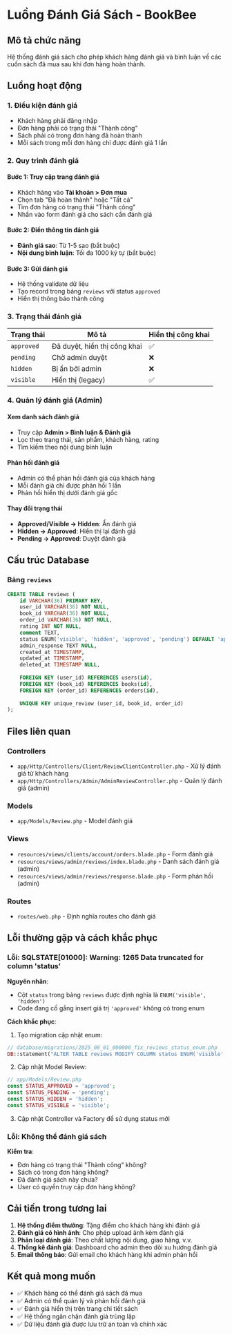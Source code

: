 # Luồng Đánh Giá Sách - BookBee

## Mô tả chức năng

Hệ thống đánh giá sách cho phép khách hàng đánh giá và bình luận về các cuốn sách đã mua sau khi đơn hàng hoàn thành.

## Luồng hoạt động

### 1. Điều kiện đánh giá
- Khách hàng phải đăng nhập
- Đơn hàng phải có trạng thái "Thành công"
- Sách phải có trong đơn hàng đã hoàn thành
- Mỗi sách trong mỗi đơn hàng chỉ được đánh giá 1 lần

### 2. Quy trình đánh giá

#### Bước 1: Truy cập trang đánh giá
- Khách hàng vào **Tài khoản > Đơn mua**
- Chọn tab "Đã hoàn thành" hoặc "Tất cả"
- Tìm đơn hàng có trạng thái "Thành công"
- Nhấn vào form đánh giá cho sách cần đánh giá

#### Bước 2: Điền thông tin đánh giá
- **Đánh giá sao**: Từ 1-5 sao (bắt buộc)
- **Nội dung bình luận**: Tối đa 1000 ký tự (bắt buộc)

#### Bước 3: Gửi đánh giá
- Hệ thống validate dữ liệu
- Tạo record trong bảng `reviews` với status `approved`
- Hiển thị thông báo thành công

### 3. Trạng thái đánh giá

| Trạng thái | Mô tả | Hiển thị công khai |
|------------|-------|-------------------|
| `approved` | Đã duyệt, hiển thị công khai | ✅ |
| `pending` | Chờ admin duyệt | ❌ |
| `hidden` | Bị ẩn bởi admin | ❌ |
| `visible` | Hiển thị (legacy) | ✅ |

### 4. Quản lý đánh giá (Admin)

#### Xem danh sách đánh giá
- Truy cập **Admin > Bình luận & Đánh giá**
- Lọc theo trạng thái, sản phẩm, khách hàng, rating
- Tìm kiếm theo nội dung bình luận

#### Phản hồi đánh giá
- Admin có thể phản hồi đánh giá của khách hàng
- Mỗi đánh giá chỉ được phản hồi 1 lần
- Phản hồi hiển thị dưới đánh giá gốc

#### Thay đổi trạng thái
- **Approved/Visible → Hidden**: Ẩn đánh giá
- **Hidden → Approved**: Hiển thị lại đánh giá
- **Pending → Approved**: Duyệt đánh giá

## Cấu trúc Database

### Bảng `reviews`
```sql
CREATE TABLE reviews (
    id VARCHAR(36) PRIMARY KEY,
    user_id VARCHAR(36) NOT NULL,
    book_id VARCHAR(36) NOT NULL,
    order_id VARCHAR(36) NOT NULL,
    rating INT NOT NULL,
    comment TEXT,
    status ENUM('visible', 'hidden', 'approved', 'pending') DEFAULT 'approved',
    admin_response TEXT NULL,
    created_at TIMESTAMP,
    updated_at TIMESTAMP,
    deleted_at TIMESTAMP NULL,
    
    FOREIGN KEY (user_id) REFERENCES users(id),
    FOREIGN KEY (book_id) REFERENCES books(id),
    FOREIGN KEY (order_id) REFERENCES orders(id),
    
    UNIQUE KEY unique_review (user_id, book_id, order_id)
);
```

## Files liên quan

### Controllers
- `app/Http/Controllers/Client/ReviewClientController.php` - Xử lý đánh giá từ khách hàng
- `app/Http/Controllers/Admin/AdminReviewController.php` - Quản lý đánh giá (admin)

### Models
- `app/Models/Review.php` - Model đánh giá

### Views
- `resources/views/clients/account/orders.blade.php` - Form đánh giá
- `resources/views/admin/reviews/index.blade.php` - Danh sách đánh giá (admin)
- `resources/views/admin/reviews/response.blade.php` - Form phản hồi (admin)

### Routes
- `routes/web.php` - Định nghĩa routes cho đánh giá

## Lỗi thường gặp và cách khắc phục

### Lỗi: SQLSTATE[01000]: Warning: 1265 Data truncated for column 'status'

**Nguyên nhân**: 
- Cột `status` trong bảng `reviews` được định nghĩa là `ENUM('visible', 'hidden')`
- Code đang cố gắng insert giá trị `'approved'` không có trong enum

**Cách khắc phục**:
1. Tạo migration cập nhật enum:
```php
// database/migrations/2025_08_01_000000_fix_reviews_status_enum.php
DB::statement("ALTER TABLE reviews MODIFY COLUMN status ENUM('visible', 'hidden', 'approved', 'pending') DEFAULT 'approved'");
```

2. Cập nhật Model Review:
```php
// app/Models/Review.php
const STATUS_APPROVED = 'approved';
const STATUS_PENDING = 'pending';
const STATUS_HIDDEN = 'hidden';
const STATUS_VISIBLE = 'visible';
```

3. Cập nhật Controller và Factory để sử dụng status mới

### Lỗi: Không thể đánh giá sách

**Kiểm tra**:
- Đơn hàng có trạng thái "Thành công" không?
- Sách có trong đơn hàng không?
- Đã đánh giá sách này chưa?
- User có quyền truy cập đơn hàng không?

## Cải tiến trong tương lai

1. **Hệ thống điểm thưởng**: Tặng điểm cho khách hàng khi đánh giá
2. **Đánh giá có hình ảnh**: Cho phép upload ảnh kèm đánh giá
3. **Phân loại đánh giá**: Theo chất lượng nội dung, giao hàng, v.v.
4. **Thống kê đánh giá**: Dashboard cho admin theo dõi xu hướng đánh giá
5. **Email thông báo**: Gửi email cho khách hàng khi admin phản hồi

## Kết quả mong muốn

- ✅ Khách hàng có thể đánh giá sách đã mua
- ✅ Admin có thể quản lý và phản hồi đánh giá
- ✅ Đánh giá hiển thị trên trang chi tiết sách
- ✅ Hệ thống ngăn chặn đánh giá trùng lặp
- ✅ Dữ liệu đánh giá được lưu trữ an toàn và chính xác